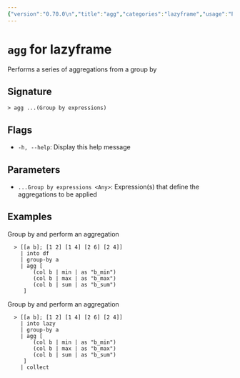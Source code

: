 ```yaml
---
{"version":"0.70.0\n","title":"agg","categories":"lazyframe","usage":"Performs a series of aggregations from a group by\n"}
---
```

<!-- THIS FILE IS GENERATED BY update_book_commands.cjs USING NUSHELL'S HELP COMMANDS.
REFRAIN FROM EDITING IT MANUALLY.-->
# <code>agg</code> for lazyframe

<div class='command-title'>Performs a series of aggregations from a group by</div>

## Signature

```> agg ...(Group by expressions)```

## Flags

 * ```-h, --help```: Display this help message
## Parameters

 * ```...Group by expressions <Any>```: Expression(s) that define the aggregations to be applied
## Examples

  Group by and perform an aggregation
```shell
  > [[a b]; [1 2] [1 4] [2 6] [2 4]]
    | into df
    | group-by a
    | agg [
        (col b | min | as "b_min")
        (col b | max | as "b_max")
        (col b | sum | as "b_sum")
     ]
```
  Group by and perform an aggregation
```shell
  > [[a b]; [1 2] [1 4] [2 6] [2 4]]
    | into lazy
    | group-by a
    | agg [
        (col b | min | as "b_min")
        (col b | max | as "b_max")
        (col b | sum | as "b_sum")
     ]
    | collect
```


